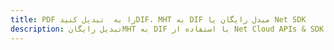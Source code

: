 ---title: PDF را به  تبدیل کنیدDIF، MHT به DIF مبدل رایگان یا Net SDKdescription: تبدیل رایگانMHT به DIF با استفاده از Net Cloud APIs & SDK همچنین اسناد PDF را در Cloud ایجاد، ویرایش و رندر کنید.---